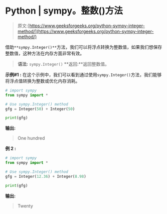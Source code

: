 # Python | sympy。整数()方法

> 原文:[https://www.geeksforgeeks.org/python-sympy-integer-method/](https://www.geeksforgeeks.org/python-sympy-integer-method/)

借助`**sympy.Integer()**`方法，我们可以将浮点转换为整数值，如果我们想保存整数值，这种方法在内存方面非常有效。

> **语法:** `sympy.Integer()`
> **返回:**返回整数值。

**示例#1 :**
在这个示例中，我们可以看到通过使用`sympy.Integer()`方法，我们能够将浮点值转换为整数或优化内存消耗。

```py
# import sympy
from sympy import *

# Use sympy.Integer() method
gfg = Integer(50) + Integer(50)

print(gfg)
```

**输出:**

> One hundred

**例 2 :**

```py
# import sympy
from sympy import *

# Use sympy.Integer() method
gfg = Integer(12.36) + Integer(8.98)

print(gfg)
```

**输出:**

> Twenty